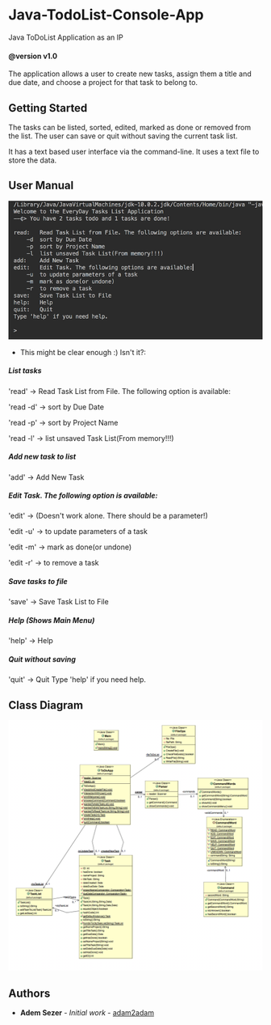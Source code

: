 # Java-TodoList-Console-App
Java ToDoList Application as an IP 
#### @version v1.0

The application allows a user to create new tasks, assign them a title and due date, and choose a project for that task to belong to. 

## Getting Started

The tasks can be listed, sorted, edited, marked as done or removed from the list. The user can save or quit without saving the current task list.

It has a text based user interface via the command-line. It uses a text file to store the data.

## User Manual

![Main Menu](MainMenuScreenShot.png)

* This might be clear enough :) Isn't it?: 

##### List tasks
'read'       -> Read Task List from File. The following option is available:

'read -d'	 -> sort by Due Date

'read -p'	 -> sort by Project Name

'read -l'	 -> list unsaved Task List(From memory!!!)

##### Add new task to list
'add'      -> Add New Task

##### Edit Task. The following option is available:
'edit'      -> (Doesn't work alone. There should be a parameter!)

'edit -u'   -> to update parameters of a task

'edit -m'	-> mark as done(or undone)

'edit -r'	-> to remove a task

##### Save tasks to file
'save'     -> Save Task List to File
##### Help (Shows Main Menu)
'help'     -> Help
##### Quit without saving
'quit'     -> Quit
Type 'help' if you need help.


## Class Diagram

![Class Diagram](ClassDiagram.png)

## Authors

* **Adem Sezer** - *Initial work* - [adam2adam](https://github.com/adam2adam)
